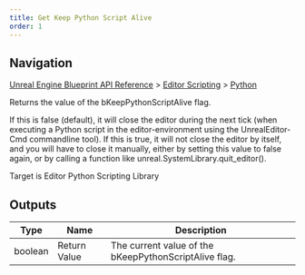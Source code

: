 ```yaml
---
title: Get Keep Python Script Alive
order: 1
---
```

## Navigation

[Unreal Engine Blueprint API Reference](https://dev.epicgames.com/documentation/en-us/unreal-engine/BlueprintAPI) > [Editor Scripting](https://dev.epicgames.com/documentation/en-us/unreal-engine/BlueprintAPI/EditorScripting) > [Python](https://dev.epicgames.com/documentation/en-us/unreal-engine/BlueprintAPI/EditorScripting/Python)

Returns the value of the bKeepPythonScriptAlive flag.

If this is false (default), it will close the editor during the next tick (when executing a Python script in the editor-environment using the UnrealEditor-Cmd commandline tool).
If this is true, it will not close the editor by itself, and you will have to close it manually, either by setting this value to false again, or by calling a function like unreal.SystemLibrary.quit_editor().

Target is Editor Python Scripting Library

## Outputs

| Type | Name | Description |
| --- | --- | --- |
| boolean | Return Value | The current value of the bKeepPythonScriptAlive flag. |
